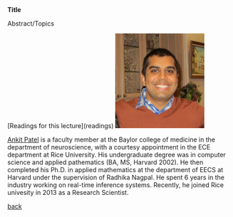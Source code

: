 <div class="abstract">   
    <strong>Title</strong>
    <p align="justify">Abstract/Topics</p>  
</div>
[Readings for this lecture](readings)


<img src="/assets/img/ankit_patel.jpg" alt="Ankit Patel" style="width: 200px;"/>
  
[Ankit Patel](https://ankitlab.co/) is a faculty member at the Baylor college of medicine in the department of neuroscience, with a courtesy appointment in the ECE department at Rice University. His undergraduate degree was in computer science and applied pathematics (BA, MS, Harvard 2002). He then completed his Ph.D. in applied mathematics at the department of EECS at Harvard under the supervision of Radhika Nagpal. He spent 6 years in the industry working on real-time inference systems. Recently, he joined Rice univesity in 2013 as a Research Scientist.

[back](./)
